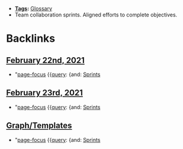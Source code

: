 - **[Tags](<Tags.md>):** [Glossary](<Glossary.md>)
- Team collaboration sprints. Aligned efforts to complete objectives.

# Backlinks
## [February 22nd, 2021](<February 22nd, 2021.md>)
- "[page-focus](<page-focus.md>) {{[query](<query.md>): {and: [Sprints](<Sprints.md>)

## [February 23rd, 2021](<February 23rd, 2021.md>)
- "[page-focus](<page-focus.md>) {{[query](<query.md>): {and: [Sprints](<Sprints.md>)

## [Graph/Templates](<Graph/Templates.md>)
- "[page-focus](<page-focus.md>) {{[query](<query.md>): {and: [Sprints](<Sprints.md>)

